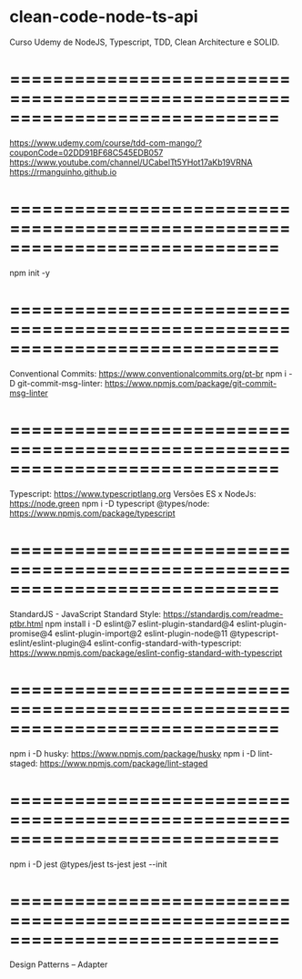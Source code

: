 # clean-code-node-ts-api
Curso Udemy de NodeJS, Typescript, TDD, Clean Architecture e SOLID.
# =============================================================================
https://www.udemy.com/course/tdd-com-mango/?couponCode=02DD91BF68C545EDB057
https://www.youtube.com/channel/UCabelTt5YHot17aKb19VRNA
https://rmanguinho.github.io

# =============================================================================
npm init -y
# =============================================================================
Conventional Commits: https://www.conventionalcommits.org/pt-br
npm i -D git-commit-msg-linter: https://www.npmjs.com/package/git-commit-msg-linter
# =============================================================================
Typescript: https://www.typescriptlang.org
Versões ES x NodeJs: https://node.green
npm i -D typescript @types/node: https://www.npmjs.com/package/typescript
# =============================================================================
StandardJS - JavaScript Standard Style: https://standardjs.com/readme-ptbr.html
npm install i -D eslint@7 eslint-plugin-standard@4 eslint-plugin-promise@4 eslint-plugin-import@2 eslint-plugin-node@11 @typescript-eslint/eslint-plugin@4 eslint-config-standard-with-typescript: https://www.npmjs.com/package/eslint-config-standard-with-typescript
# =============================================================================
npm i -D husky: https://www.npmjs.com/package/husky
npm i -D lint-staged: https://www.npmjs.com/package/lint-staged
# =============================================================================
npm i -D jest @types/jest ts-jest
jest --init
# =============================================================================

Design Patterns – Adapter